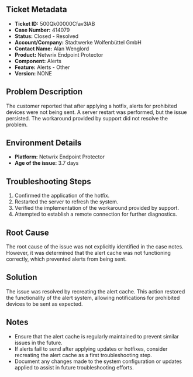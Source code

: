 ## Ticket Metadata
- **Ticket ID:** 500Qk00000Cfav3IAB
- **Case Number:** 414079
- **Status:** Closed - Resolved
- **Account/Company:** Stadtwerke Wolfenbüttel GmbH
- **Contact Name:** Alan Wenglord
- **Product:** Netwrix Endpoint Protector
- **Component:** Alerts
- **Feature:** Alerts - Other
- **Version:** NONE

## Problem Description
The customer reported that after applying a hotfix, alerts for prohibited devices were not being sent. A server restart was performed, but the issue persisted. The workaround provided by support did not resolve the problem.

## Environment Details
- **Platform:** Netwrix Endpoint Protector
- **Age of the issue:** 3.7 days

## Troubleshooting Steps
1. Confirmed the application of the hotfix.
2. Restarted the server to refresh the system.
3. Verified the implementation of the workaround provided by support.
4. Attempted to establish a remote connection for further diagnostics.

## Root Cause
The root cause of the issue was not explicitly identified in the case notes. However, it was determined that the alert cache was not functioning correctly, which prevented alerts from being sent.

## Solution
The issue was resolved by recreating the alert cache. This action restored the functionality of the alert system, allowing notifications for prohibited devices to be sent as expected.

## Notes
- Ensure that the alert cache is regularly maintained to prevent similar issues in the future.
- If alerts fail to send after applying updates or hotfixes, consider recreating the alert cache as a first troubleshooting step.
- Document any changes made to the system configuration or updates applied to assist in future troubleshooting efforts.
